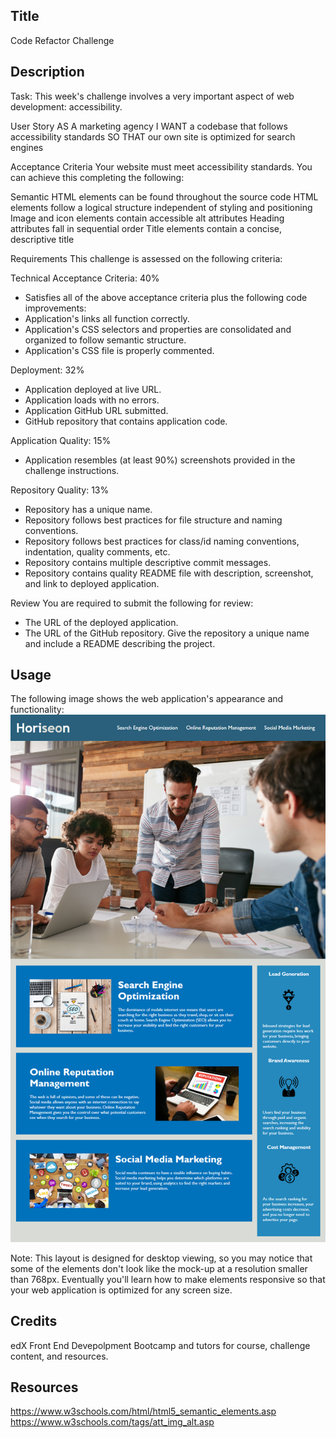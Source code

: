 ## Title
Code Refactor Challenge

## Description 
Task: This week's challenge involves a very important aspect of web development: accessibility.

User Story
AS A marketing agency
I WANT a codebase that follows accessibility standards
SO THAT our own site is optimized for search engines


Acceptance Criteria
Your website must meet accessibility standards. You can achieve this completing the following:

Semantic HTML elements can be found throughout the source code
HTML elements follow a logical structure independent of styling and positioning
Image and icon elements contain accessible alt attributes
Heading attributes fall in sequential order
Title elements contain a concise, descriptive title

Requirements
This challenge is assessed on the following criteria:

Technical Acceptance Criteria: 40%
- Satisfies all of the above acceptance criteria plus the following code improvements:
- Application's links all function correctly.
- Application's CSS selectors and properties are consolidated and organized to follow semantic structure.
- Application's CSS file is properly commented.

Deployment: 32%
- Application deployed at live URL.
- Application loads with no errors.
- Application GitHub URL submitted.
- GitHub repository that contains application code.

Application Quality: 15%
- Application resembles (at least 90%) screenshots provided in the challenge instructions.

Repository Quality: 13%
- Repository has a unique name.
- Repository follows best practices for file structure and naming conventions.
- Repository follows best practices for class/id naming conventions, indentation, quality comments, etc.
- Repository contains multiple descriptive commit messages.
- Repository contains quality README file with description, screenshot, and link to deployed application.



Review
You are required to submit the following for review:
- The URL of the deployed application.
- The URL of the GitHub repository. Give the repository a unique name and include a README describing the project.


## Usage 

The following image shows the web application's appearance and functionality:
![The Horiseon webpage includes a navigation bar, a header image, and cards with text and images at the bottom of the page.](assets/images/web-page-screenshot.png)

Note: This layout is designed for desktop viewing, so you may notice that some of the elements don't look like the mock-up at a resolution smaller than 768px. Eventually you'll learn how to make elements responsive so that your web application is optimized for any screen size.

## Credits

edX Front End Devepolpment Bootcamp and tutors for course, challenge content, and resources.

## Resources
https://www.w3schools.com/html/html5_semantic_elements.asp
https://www.w3schools.com/tags/att_img_alt.asp

